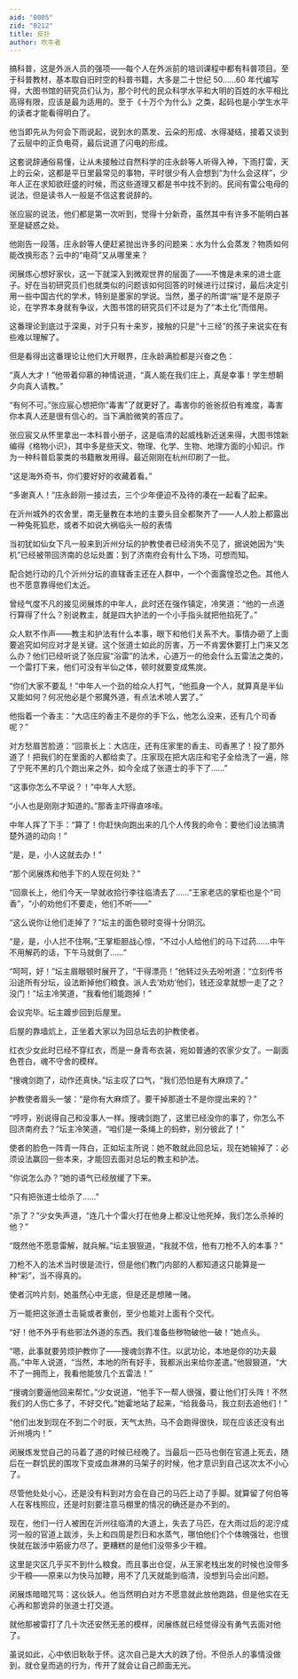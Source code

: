 ```yaml
---
aid: "0005"
zid: "0212"
title: 反扑
author: 吹牛者
---
```


搞科普，这是外派人员的强项——每个人在外派前的培训课程中都有科普项目。至于科普教材，基本取自旧时空的科普书籍，大多是二十世纪 50……60 年代编写得，大图书馆的研究员们认为，那个时代的民众科学水平和大明的百姓的水平相比高得有限，应该是最为适用的。至于《十万个为什么》之类，起码也是小学生水平的读者才能看得明白了。

他当即先从为何会下雨说起，说到水的蒸发、云朵的形成、水得凝结，接着又谈到了云层中的正负电荷，最后说道了闪电的形成。

这套说辞通俗易懂，让从未接触过自然科学的庄永龄等人听得入神，下雨打雷，天上的云朵，这都是平日里最常见的事物，平时很少有人会想到“为什么会这样”，少年人正在求知欲旺盛的时候，而这些道理又都是书中找不到的。民间有雷公电母的说法，但是读书人一般是不信这套说辞的。

张应宸的说法，他们都是第一次听到，觉得十分新奇，虽然其中有许多不能明白甚至是疑惑之处。

他刚告一段落，庄永龄等人便赶紧抛出许多的问题来：水为什么会蒸发？物质如何能改换形态？云中的“电荷”又从哪里来？

闵展炼心想好家伙，这一下就深入到微观世界的层面了——不愧是未来的进士底子。好在当初研究员们也就类似的问题该如何回答的时候进行过探讨，最后决定引用一些中国古代的学术，特别是墨家的学说。当然，墨子的所谓“端”是不是原子论，在学界本身就有争议，大图书馆的研究员们不过是为了“本土化”而借用。

这番理论到底过于深奥，对于只有十来岁，接触的只是“十三经”的孩子来说实在有些难以理解了。

但是看得出这番理论让他们大开眼界，庄永龄满脸都是兴奋之色：

“真人大才！”他带着仰慕的神情说道，“真人能在我们庄上，真是幸事！学生想朝夕向真人请教。”

“有何不可。”张应宸心想把你“毒害”了就更好了。毒害你的爸爸叔伯有难度，毒害你本真人还是很有信心的。当下满脸微笑的答应了。

张应宸又从怀里拿出一本科普小册子，这是临清的起威栈新近送来得，大图书馆新编得《格物小识》，其中多是些天文、物理、化学、生物、地理方面的小知识。作为一种科普启蒙类的书籍散发用得。最近刚刚在杭州印刷了一批。

“这是海外奇书，你们要好好的收藏着看。”

“多谢真人！”庄永龄刚一接过去，三个少年便迫不及待的凑在一起看了起来。

在沂州城外的农舍里，南无量教在本地的主要头目全都聚齐了——人人脸上都露出一种兔死狐悲，或者不如说大祸临头一般的表情

当初犹如仙女下凡一般来到沂州分坛的护教使者已经消失不见了，据说她因为“失机”已经被带回济南的总坛处置：到了济南府会有什么下场，可想而知。

配合她行动的几个沂州分坛的直辖香主还在人群中，一个个面露惶恐之色。其他人也不愿意靠得他们太近。

曾经气度不凡的接见闵展炼的中年人，此时还在强作镇定，冷笑道：“他的一点道行算得了什么？别说教主，就是四大护法的一个小手指头就把他掐死了。”

众人默不作声——教主和护法有什么本事，眼下和他们关系不大。事情办砸了上面要追究如何应对才是关键。这个张道士如此的厉害，万一不肯罢休要打上门来又怎么办？他们已经听说了张应宸“浴雷”的法术，心道万一的他会什么五雷法之类的，一个雷打下来，他们可没有半仙之体，顿时就要变成焦炭。

“你们大家不要乱！”中年人一个劲的给众人打气，“他孤身一个人，就算真是半仙又能如何？何况他必是个邪魔外道，有点法术唬人罢了。”

他指着一个香主：“大店庄的香主不是你的手下么，他怎么没来，还有几个司香呢？”

对方愁眉苦脸道：“回禀长上：大店庄，还有庄家里的香主、司香黑了！投了那外道了！把我们的在里面的人都给卖了。庄家现在把大店庄和宅子全给洗了一遍，除了宁死不黑的几个跑出来之外，如今全成了张道士的手下了……”

“这事你怎么不早说？！”中年人大怒。

“小人也是刚刚才知道的。”那香主吓得直哆嗦。

中年人挥了下手：“算了！你赶快向跑出来的几个人传我的命令：要他们设法搞清楚外道的动向！”

“是，是，小人这就去办！”

“那个闵展炼和他手下的人现在何处？”

“回禀长上，他们今天一早就收拾行李往临清去了……”王家老店的掌柜也是个“司香”，“小的劝他们不要走，他们不听——”

“这么说你让他们走掉了？”坛主的面色顿时变得十分阴沉。

“是，是，小人拦不住啊。”王掌柜胆战心惊，“不过小人给他们的马下过药……中午不用解药的话，下午马就倒了……”

“呵呵，好！”坛主眉眼顿时展开了，“干得漂亮！”他转过头去吩咐道：“立刻传书沿途所有分坛，设法断掉他们粮食。派人去‘劝劝’他们，钱还没拿就想一走了之？没门！”坛主冷笑道，“我看他们能跑掉！”

会议完毕。坛主踱步回到后屋里。

后屋的靠墙炕上，正坐着大家以为回总坛去的护教使者。

红衣少女此时已经不穿红衣，而是一身青布衣装，宛如普通的农家少女了。一副面色苍白，魂不守舍的模样。

“搜魂剑跑了，动作还真快。”坛主叹了口气，“我们恐怕是有大麻烦了。”

护教使者眉头一皱：“是你有大麻烦了。要干掉那道士不是你提出来的？”

“哼哼，别说得自己和没事人一样。搜魂剑跑了，这里已经没你的事了，你怎么不回济南府去？”坛主冷笑道，“咱们是一条绳上的蚂蚱，别分彼此了！”

使者的脸色一阵青一阵白，正如坛主所说：她不敢就此回总坛，现在她输掉了：必须设法赢回一些本来，才能回去面对总坛的教主和护法。

“你说怎么办？”她的语气已经放缓了下来。

“只有把张道士给杀了……”

“杀了？”少女失声道，“连几十个雷火打在他身上都没让他死掉，我们怎么杀掉的他？”

“既然他不愿意雷解，就兵解。”坛主狠狠道，“我就不信，他有刀枪不入的本事？”

刀枪不入的法术当时很是流行，但是他们教门内部的人都知道这只能算是一种“彩”，当不得真的。

使者沉吟片刻，她虽然心中无底，但是还是想赌一赌。

万一能把这张道士击毙或者重创，至少也能对上面有个交代。

“好！他不外乎有些邪法外道的东西。我们准备些秽物破他一破！”她点头。

“嗯，此事就要劳烦护教你了——搜魂剑靠不住。以武功论，本地是你的功夫最高。”中年人说道，“当然，本地的所有好手，我都派出来给你差遣。”他狠狠道，“大不了一拥而上，我看他能放几个五雷法！”

“搜魂剑要逼他回来帮忙。”少女说道，“他手下一帮人很强，要让他们打头阵！不然我们的人伤亡多了，不好交代。”她霍地站了起来，“给我备马，我立刻去追他们！”

“他们出发到现在不到二个时辰，天气太热，马不会跑得很快，现在应该还没有出沂州境内！”

闵展炼发觉自己的马着了道的时候已经晚了。当最后一匹马也倒在官道上死去，随后在一群饥民的围攻下变成血淋淋的马架子的时候，他才意识到自己这次太不小心了。

尽管他处处小心，还是没有料到对方会在自己的马匹上动了手脚。就算留了何伯等人在客栈照应，还是时刻要注意马棚里的情况的确还是办不到的。

现在，他们一行人被困在沂州往临清的大道上，失去了马匹，在大雨过后的泥泞成河一般的官道上跋涉，头上和四周是烈日和水蒸气，哪怕他们个个体魄强壮，也很快就在跋涉中筋疲力尽了。更糟糕的是他们没带多少干粮。

这里是灾区几乎买不到什么粮食。而且事出仓促，从王家老栈出发的时候也没带多少干粮——原来以为快马加鞭，用不了几天就能到临清，没想到马会出问题。

闵展炼暗暗咒骂：这伙妖人。他当然明白对方不愿意就此放他跑路，但是他实在无心再和那诡异的张道士打交道。

就他那被雷打了几十次还安然无恙的模样，闵展练就已经觉得没有勇气去面对他了。

虽说如此，心中依旧耿耿于怀。这次自己是大大的跌了份。不但杀人的事情没做到，就仓皇而逃的行为，传开了就会让自己颜面无光。
